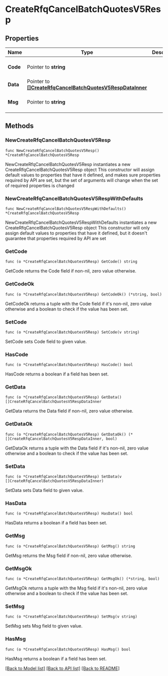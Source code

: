 # CreateRfqCancelBatchQuotesV5Resp

## Properties

Name | Type | Description | Notes
------------ | ------------- | ------------- | -------------
**Code** | Pointer to **string** |  | [optional] [default to ""]
**Data** | Pointer to [**[]CreateRfqCancelBatchQuotesV5RespDataInner**](CreateRfqCancelBatchQuotesV5RespDataInner.md) |  | [optional] 
**Msg** | Pointer to **string** |  | [optional] [default to ""]

## Methods

### NewCreateRfqCancelBatchQuotesV5Resp

`func NewCreateRfqCancelBatchQuotesV5Resp() *CreateRfqCancelBatchQuotesV5Resp`

NewCreateRfqCancelBatchQuotesV5Resp instantiates a new CreateRfqCancelBatchQuotesV5Resp object
This constructor will assign default values to properties that have it defined,
and makes sure properties required by API are set, but the set of arguments
will change when the set of required properties is changed

### NewCreateRfqCancelBatchQuotesV5RespWithDefaults

`func NewCreateRfqCancelBatchQuotesV5RespWithDefaults() *CreateRfqCancelBatchQuotesV5Resp`

NewCreateRfqCancelBatchQuotesV5RespWithDefaults instantiates a new CreateRfqCancelBatchQuotesV5Resp object
This constructor will only assign default values to properties that have it defined,
but it doesn't guarantee that properties required by API are set

### GetCode

`func (o *CreateRfqCancelBatchQuotesV5Resp) GetCode() string`

GetCode returns the Code field if non-nil, zero value otherwise.

### GetCodeOk

`func (o *CreateRfqCancelBatchQuotesV5Resp) GetCodeOk() (*string, bool)`

GetCodeOk returns a tuple with the Code field if it's non-nil, zero value otherwise
and a boolean to check if the value has been set.

### SetCode

`func (o *CreateRfqCancelBatchQuotesV5Resp) SetCode(v string)`

SetCode sets Code field to given value.

### HasCode

`func (o *CreateRfqCancelBatchQuotesV5Resp) HasCode() bool`

HasCode returns a boolean if a field has been set.

### GetData

`func (o *CreateRfqCancelBatchQuotesV5Resp) GetData() []CreateRfqCancelBatchQuotesV5RespDataInner`

GetData returns the Data field if non-nil, zero value otherwise.

### GetDataOk

`func (o *CreateRfqCancelBatchQuotesV5Resp) GetDataOk() (*[]CreateRfqCancelBatchQuotesV5RespDataInner, bool)`

GetDataOk returns a tuple with the Data field if it's non-nil, zero value otherwise
and a boolean to check if the value has been set.

### SetData

`func (o *CreateRfqCancelBatchQuotesV5Resp) SetData(v []CreateRfqCancelBatchQuotesV5RespDataInner)`

SetData sets Data field to given value.

### HasData

`func (o *CreateRfqCancelBatchQuotesV5Resp) HasData() bool`

HasData returns a boolean if a field has been set.

### GetMsg

`func (o *CreateRfqCancelBatchQuotesV5Resp) GetMsg() string`

GetMsg returns the Msg field if non-nil, zero value otherwise.

### GetMsgOk

`func (o *CreateRfqCancelBatchQuotesV5Resp) GetMsgOk() (*string, bool)`

GetMsgOk returns a tuple with the Msg field if it's non-nil, zero value otherwise
and a boolean to check if the value has been set.

### SetMsg

`func (o *CreateRfqCancelBatchQuotesV5Resp) SetMsg(v string)`

SetMsg sets Msg field to given value.

### HasMsg

`func (o *CreateRfqCancelBatchQuotesV5Resp) HasMsg() bool`

HasMsg returns a boolean if a field has been set.


[[Back to Model list]](../README.md#documentation-for-models) [[Back to API list]](../README.md#documentation-for-api-endpoints) [[Back to README]](../README.md)


